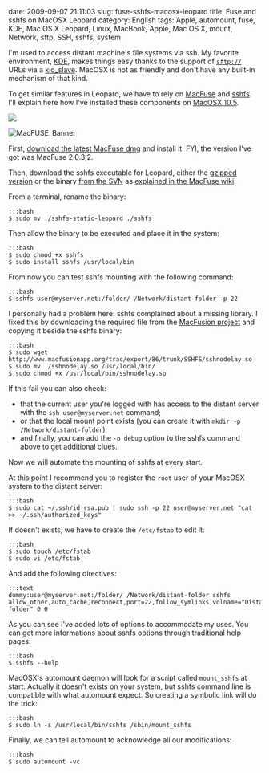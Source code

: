 date: 2009-09-07 21:11:03
slug: fuse-sshfs-macosx-leopard
title: Fuse and sshfs on MacOSX Leopard
category: English
tags: Apple, automount, fuse, KDE, Mac OS X Leopard, Linux, MacBook, Apple, Mac OS X, mount, Network, sftp, SSH, sshfs, system

I'm used to access distant machine's file systems via ssh. My favorite environment, [KDE](http://www.kde.org), makes things easy thanks to the support of [`sftp://`](http://wikipedia.org/wiki/SSH_file_transfer_protocol) URLs via a [kio_slave](http://wikipedia.org/wiki/KIO). MacOSX is not as friendly and don't have any built-in mechanism of that kind.

To get similar features in Leopard, we have to rely on [MacFuse](http://code.google.com/p/macfuse/) and [sshfs](http://fuse.sourceforge.net/sshfs.html). I'll explain here how I've installed these components on [MacOSX 10.5](http://www.amazon.com/gp/product/B000FK88JK/ref=as_li_tf_tl?ie=UTF8&tag=kevideld-20&linkCode=as2&camp=217145&creative=399381&creativeASIN=B000FK88JK).

![](http://www.assoc-amazon.com/e/ir?t=kevideld-20&l=as2&o=1&a=B000FK88JK&camp=217145&creative=399381)

![MacFUSE_Banner](/static/uploads/2009/09/MacFUSE_Banner.png)

First, [download the latest MacFuse dmg](http://code.google.com/p/macfuse/downloads/list) and install it. FYI, the version I've got was MacFuse 2.0.3,2.

Then, download the sshfs executable for Leopard, either the [gzipped version](http://osxbook.com/download/sshfs/sshfs-static-leopard.gz) or the binary [from the SVN](http://macfuse.googlecode.com/svn/trunk/filesystems/sshfs/binary/) as [explained in the MacFuse wiki](http://code.google.com/p/macfuse/wiki/MACFUSE_FS_SSHFS).

From a terminal, rename the binary:

    :::bash
    $ sudo mv ./sshfs-static-leopard ./sshfs

Then allow the binary to be executed and place it in the system:

    :::bash
    $ sudo chmod +x sshfs
    $ sudo install sshfs /usr/local/bin

From now you can test sshfs mounting with the following command:

    :::bash
    $ sshfs user@myserver.net:/folder/ /Network/distant-folder -p 22

I personally had a problem here: sshfs complained about a missing library. I fixed this by downloading the required file from the [MacFusion project](http://www.macfusionapp.org) and copying it beside the sshfs binary:

    :::bash
    $ sudo wget http://www.macfusionapp.org/trac/export/86/trunk/SSHFS/sshnodelay.so
    $ sudo mv ./sshnodelay.so /usr/local/bin/
    $ sudo chmod +x /usr/local/bin/sshnodelay.so

If this fail you can also check:

  * that the current user you're logged with has access to the distant server with the `ssh user@myserver.net` command;
  * or that the local mount point exists (you can create it with `mkdir -p /Network/distant-folder`);
  * and finally, you can add the `-o debug` option to the sshfs command above to get additional clues.

Now we will automate the mounting of sshfs at every start.

At this point I recommend you to register the `root` user of your MacOSX system to the distant server:

    :::bash
    $ sudo cat ~/.ssh/id_rsa.pub | sudo ssh -p 22 user@myserver.net "cat >> ~/.ssh/authorized_keys"

If doesn't exists, we have to create the `/etc/fstab` to edit it:

    :::bash
    $ sudo touch /etc/fstab
    $ sudo vi /etc/fstab

And add the following directives:

    :::text
    dummy:user@myserver.net:/folder/ /Network/distant-folder sshfs allow_other,auto_cache,reconnect,port=22,follow_symlinks,volname="Distant folder" 0 0

As you can see I've added lots of options to accommodate my uses. You can get more informations about sshfs options through traditional help pages:

    :::bash
    $ sshfs --help

MacOSX's automount daemon will look for a script called `mount_sshfs` at start. Actually it doesn't exists on your system, but sshfs command line is compatible with what automount expect. So creating a symbolic link will do the trick:

    :::bash
    $ sudo ln -s /usr/local/bin/sshfs /sbin/mount_sshfs

Finally, we can tell automount to acknowledge all our modifications:

    :::bash
    $ sudo automount -vc

